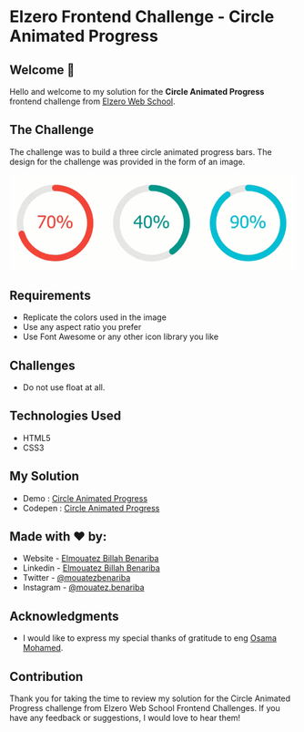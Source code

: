# Elzero Frontend Challenge - Circle Animated Progress

## Welcome 👋

Hello and welcome to my solution for the **Circle Animated Progress** frontend challenge from [Elzero Web School](https://elzero.org/category/challenges/front-end-challenges/).

## The Challenge

The challenge was to build a three circle animated progress bars. The design for the challenge was provided in the form of an image.

![Circle Animated Progress](images/circle-animated-progress.gif)

## Requirements

- Replicate the colors used in the image
- Use any aspect ratio you prefer
- Use Font Awesome or any other icon library you like

## Challenges

- Do not use float at all.

## Technologies Used

- HTML5
- CSS3

## My Solution

- Demo : [Circle Animated Progress](https://mouatezbenariba.github.io/Elzero-Frontend-Challenges/circle-and-boxes/)
- Codepen : [Circle Animated Progress](https://codepen.io/mouatezbenariba/pen/KKRzeZj)

## Made with ❤ by:

- Website - [Elmouatez Billah Benariba](https://www.mouatezbenariba.me/)
- Linkedin - [Elmouatez Billah Benariba](https://www.linkedin.com/in/mouatezbenariba/)
- Twitter - [@mouatezbenariba](https://twitter.com/mouatezbenariba)
- Instagram - [@mouatez.benariba](https://www.instagram.com/mouatez.benariba/)

## Acknowledgments

- I would like to express my special thanks of gratitude to eng [Osama Mohamed](https://github.com/OsamaElzero).

## Contribution

Thank you for taking the time to review my solution for the Circle Animated Progress challenge from Elzero Web School Frontend Challenges. If you have any feedback or suggestions, I would love to hear them!
